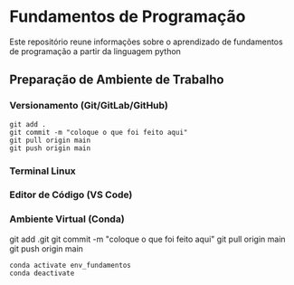 # Fundamentos de Programação 

Este repositório reune informações sobre o aprendizado de fundamentos de programação a partir da linguagem python


## Preparação de Ambiente de Trabalho

### Versionamento (Git/GitLab/GitHub)

```
git add .
git commit -m "coloque o que foi feito aqui"
git pull origin main
git push origin main
```

### Terminal Linux

### Editor de Código (VS Code)

### Ambiente Virtual (Conda)
git add .git
git commit -m "coloque o que foi feito aqui"
git pull origin main
git push origin main
                                                                  

``` 
conda activate env_fundamentos
conda deactivate
```